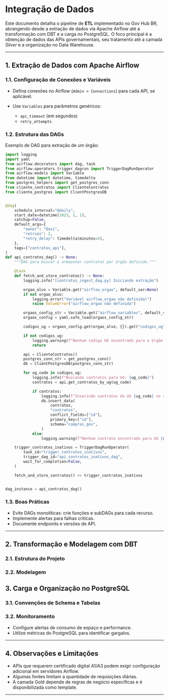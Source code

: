 # Integração de Dados

Este documento detalha o pipeline de **ETL** implementado no Gov Hub BR, abrangendo desde a extração de dados via Apache Airflow até a transformação com DBT e a carga no PostgreSQL. O foco principal é a obtenção de dados das APIs governamentais, seu tratamento até a camada *Silver* e a organização no Data Warehouse.

---

## 1. Extração de Dados com Apache Airflow

### 1.1. Configuração de Conexões e Variáveis

- Defina conexões no Airflow (`Admin > Connections`) para cada API, se aplicável.

- Use `Variables` para parâmetros genéricos:
  - `api_timeout` (em segundos)
  - `retry_attempts`

### 1.2. Estrutura das DAGs

Exemplo de DAG para extração de um órgão:

```python
import logging
import yaml
from airflow.decorators import dag, task
from airflow.operators.trigger_dagrun import TriggerDagRunOperator
from airflow.models import Variable
from datetime import datetime, timedelta
from postgres_helpers import get_postgres_conn
from cliente_contratos import ClienteContratos
from cliente_postgres import ClientPostgresDB


@dag(
    schedule_interval="@daily",
    start_date=datetime(2023, 1, 1),
    catchup=False,
    default_args={
        "owner": "Davi",
        "retries": 1,
        "retry_delay": timedelta(minutes=5),
    },
    tags=["contratos_api"],
)
def api_contratos_dag() -> None:
    """DAG para buscar e armazenar contratos por órgão definido."""

    @task
    def fetch_and_store_contratos() -> None:
        logging.info("[contratos_ingest_dag.py] Iniciando extração")

        orgao_alvo = Variable.get("airflow_orgao", default_var=None)
        if not orgao_alvo:
            logging.error("Variável airflow_orgao não definida!")
            raise ValueError("airflow_orgao não definida")

        orgaos_config_str = Variable.get("airflow_variables", default_var="{}")
        orgaos_config = yaml.safe_load(orgaos_config_str)

        codigos_ug = orgaos_config.get(orgao_alvo, {}).get("codigos_ug", [])

        if not codigos_ug:
            logging.warning(f"Nenhum código UG encontrado para o órgão '{orgao_alvo}'")
            return

        api = ClienteContratos()
        postgres_conn_str = get_postgres_conn()
        db = ClientPostgresDB(postgres_conn_str)

        for ug_code in codigos_ug:
            logging.info(f"Buscando contratos para UG: {ug_code}")
            contratos = api.get_contratos_by_ug(ug_code)

            if contratos:
                logging.info(f"Inserindo contratos da UG {ug_code} no schema compras_gov")
                db.insert_data(
                    contratos,
                    "contratos",
                    conflict_fields=["id"],
                    primary_key=["id"],
                    schema="compras_gov",
                )
            else:
                logging.warning(f"Nenhum contrato encontrado para UG {ug_code}")

    trigger_contratos_inativos = TriggerDagRunOperator(
        task_id="trigger_contratos_inativos",
        trigger_dag_id="api_contratos_inativos_dag",
        wait_for_completion=False,
    )

    fetch_and_store_contratos() >> trigger_contratos_inativos


dag_instance = api_contratos_dag()

```  


### 1.3. Boas Práticas

- Evite DAGs monolíticas: crie funções e subDAGs para cada recurso.
- Implemente alertas para falhas críticas.
- Documente endpoints e versões de API.

---

## 2. Transformação e Modelagem com DBT

### 2.1. Estrutura do Projeto


### 2.2. Modelagem

## 3. Carga e Organização no PostgreSQL

### 3.1. Convenções de Schema e Tabelas


### 3.2. Monitoramento

- Configure alertas de consumo de espaço e performance.
- Utilize métricas do PostgreSQL para identificar gargalos.

---

## 4. Observações e Limitações

- APIs que requerem certificado digital A1/A3 podem exigir configuração adicional em servidores Airflow.
- Algumas fontes limitam a quantidade de requisições diárias.
- A camada Gold depende de regras de negócio específicas e é disponibilizada como template.

---


